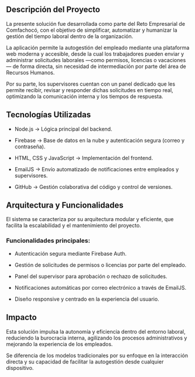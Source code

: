 ## Descripción del Proyecto

La presente solución fue desarrollada como parte del Reto Empresarial de Comfachocó, con el objetivo de simplificar, automatizar y humanizar la gestión del tiempo laboral dentro de la organización.

La aplicación permite la autogestión del empleado mediante una plataforma web moderna y accesible, desde la cual los trabajadores pueden enviar y administrar solicitudes laborales —como permisos, licencias o vacaciones— de forma directa, sin necesidad de intermediación por parte del área de Recursos Humanos. 

Por su parte, los supervisores cuentan con un panel dedicado que les permite recibir, revisar y responder dichas solicitudes en tiempo real, optimizando la comunicación interna y los tiempos de respuesta.

## Tecnologías Utilizadas
* Node.js → Lógica principal del backend.

* Firebase → Base de datos en la nube y autenticación segura (correo y contraseña).

* HTML, CSS y JavaScript → Implementación del frontend.

* EmailJS → Envío automatizado de notificaciones entre empleados y supervisores.

* GitHub → Gestión colaborativa del código y control de versiones.

## Arquitectura y Funcionalidades

El sistema se caracteriza por su arquitectura modular y eficiente, que facilita la escalabilidad y el mantenimiento del proyecto.

### Funcionalidades principales:

* Autenticación segura mediante Firebase Auth.

* Gestión de solicitudes de permisos o licencias por parte del empleado.

* Panel del supervisor para aprobación o rechazo de solicitudes.

* Notificaciones automáticas por correo electrónico a través de EmailJS.

* Diseño responsive y centrado en la experiencia del usuario.

## Impacto

Esta solución impulsa la autonomía y eficiencia dentro del entorno laboral, reduciendo la burocracia interna, agilizando los procesos administrativos y mejorando la experiencia de los empleados.

Se diferencia de los modelos tradicionales por su enfoque en la interacción directa y su capacidad de facilitar la autogestión desde cualquier dispositivo.
